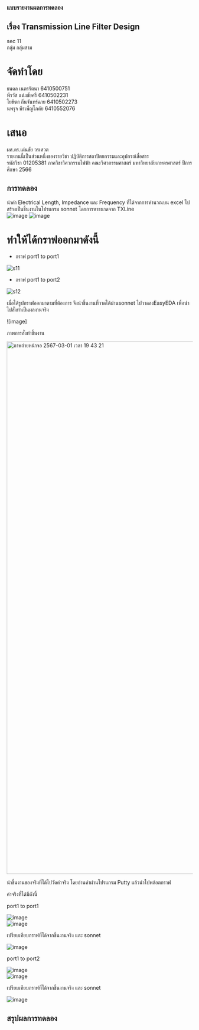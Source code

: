 ### แบบรายงานผลการทดลอง 
## เรื่อง Transmission Line Filter Design 
sec 11 <br/>
กลุ่ม กลุ่มสาม
# จัดทำโดย
ธนดล    เนตรรัตนา    6410500751 <br/>
พีรวัส    แฉ่งชัยศรี     6410502231 <br/>
โยษิตา   ถิ่นจันทร์ฉาย  6410502273 <br/>
นพรุจ    พีรเพ็ญโภคัย  6410552076 <br/>

# เสนอ 
ผศ.ดร.เด่นชัย วรเศวต <br/>
รายงานนี้เป็นส่วนหนึ่งของรายวิชา ปฏิบัติการสถาปัตยกรรมและอุปกรณ์สื่อสาร <br/>
รหัสวิชา 01205381 ภาควิชาวิศวกรรมไฟฟ้า คณะวิศวกรรมศาสตร์ มหาวิทยาลัยเกษตรศาสตร์ ปีการศึกษา 2566 <br/>

## การทดลอง
นำค่า Electrical Length, Impedance และ Frequency ที่ได้จากการคำนวณบน excel ไปสร้างเป็นชิ้นงานในโปรแกรม sonnet โดยการหาขนาดจาก TXLine <br/>
![image](https://github.com/hidekkk/LabArchitect/assets/165928440/d3a191b2-45c8-44f2-89a0-ee8508a2b1a4)
![image](https://github.com/hidekkk/LabArchitect/assets/165928440/a9bb249e-91e8-42b2-ac97-4ad0d2420b30)

# ทำให้ได้กราฟออกมาดังนี้ 
- กราฟ port1 to port1

![s11](https://github.com/NPeerawat/LAB--/assets/164756138/88210bdf-fa7d-4c3b-94ad-51e9b8514cdb)

- กราฟ port1 to port2

![s12](https://github.com/NPeerawat/LAB--/assets/164756138/3d28b2a6-34db-4238-bfa6-4c9b6c69d4fb)


เมื่อได้รูปกราฟออกมาตามที่ต้องการ จึงนำชิ้นงานที่วาดได้ผ่านsonnet ไปวาดลงEasyEDA เพื่อนำไปสั่งทำเป็นผลงานจริง 

![image]


ภาพการสั่งทำชิ้นงาน

<img width="1440" alt="ภาพถ่ายหน้าจอ 2567-03-01 เวลา 19 43 21" src="https://github.com/NPeerawat/LAB--/assets/164756138/131609b3-c525-4779-922b-4b65ee591bf0">



นำชิ้นงานของจริงที่ได้ไปวัดค่าจริง โดยอ่านค่าผ่านโปรแกรม Putty แล้วนำไปพล้อตกราฟ<br/>

ค่าจริงที่ได้มีดังนี้

port1 to port1 <br/>

![image](https://github.com/hidekkk/LabArchitect/assets/165928440/166e1928-127d-4f79-a2c2-46d43fe01e5b) <br/>
![image](https://github.com/hidekkk/LabArchitect/assets/165928440/6c6af385-52c2-413a-a272-0816e53b70bd) <br/>

เปรียบเทียบกราฟที่ได้จากชิ้นงานจริง และ sonnet

![image](https://github.com/hidekkk/LabArchitect/assets/165928440/1f7d323d-a05d-409d-a7c7-057d15a9ec4f)

port1 to port2 <br/>

![image](https://github.com/hidekkk/LabArchitect/assets/165928440/92233a5b-b110-4438-a5b6-7989a2610fe9) <br/>
![image](https://github.com/hidekkk/LabArchitect/assets/165928440/0b44d87d-277b-4f42-8c98-305e5aa411e2) <br/>

เปรียบเทียบกราฟที่ได้จากชิ้นงานจริง และ sonnet

![image](https://github.com/hidekkk/LabArchitect/assets/165928440/e2134823-e66f-4b4f-af20-d0ab911cf340)


## สรุปผลการทดลอง
